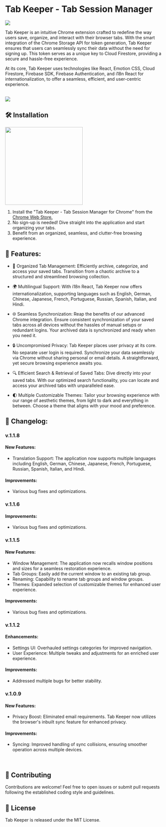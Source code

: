# Tab Keeper - Tab Session Manager

<a href="https://chrome.google.com/webstore/detail/tabkeeper-tab-session-man/gpibgniomobngodpnikhheifblbpbbah" target="_blank"><img src="https://github.com/justinegeo96/tab-keeper-react-chrome-extension/blob/main/store-assets/marquee%20promo%20tile/tab-keeper-marquee-promo-tile.png"></a>

Tab Keeper is an intuitive Chrome extension crafted to redefine the way users save, organize, and interact with their browser tabs. With the smart integration of the Chrome Storage API for token generation, Tab Keeper ensures that users can seamlessly sync their data without the need for signing up. This token serves as a unique key to Cloud Firestore, providing a secure and hassle-free experience.

At its core, Tab Keeper uses technologies like React, Emotion CSS, Cloud Firestore, Firebase SDK, Firebase Authentication, and i18n React for internationalization, to offer a seamless, efficient, and user-centric experience.<br><br>

<a href="https://chrome.google.com/webstore/detail/tabkeeper-tab-session-man/gpibgniomobngodpnikhheifblbpbbah" target="_blank"><img src="https://github.com/justinegeo96/tab-keeper-react-chrome-extension/blob/main/store-assets/screenshots/tab-keeper-screenshot-2.png"></a>

## 🛠️ Installation

<a href="https://chrome.google.com/webstore/detail/tabkeeper-tab-session-man/gpibgniomobngodpnikhheifblbpbbah" target="_blank"><img src="https://github.com/justinegeo96/tab-keeper-react-chrome-extension/blob/main/store-assets/banners/chrome_web_store_download_button.png" width="250"></a>

1. Install the "Tab Keeper - Tab Session Manager for Chrome" from the [Chrome Web Store.](https://chrome.google.com/webstore/detail/tabkeeper-tab-session-manager-for-chrome/gpibgniomobngodpnikhheifblbpbbah)
2. No sign-up is needed! Dive straight into the application and start organizing your tabs.
3. Benefit from an organized, seamless, and clutter-free browsing experience.
   <br>

## 🌱 Features:

- 🔖 Organized Tab Management: Efficiently archive, categorize, and access your saved tabs. Transition from a chaotic archive to a structured and streamlined browsing collection.

- 🌍 Multilingual Support: With i18n React, Tab Keeper now offers internationalization, supporting languages such as English, German, Chinese, Japanese, French, Portuguese, Russian, Spanish, Italian, and Hindi.

- 🌐 Seamless Synchronization: Reap the benefits of our advanced Chrome integration. Ensure consistent synchronization of your saved tabs across all devices without the hassles of manual setups or redundant logins. Your archived data is synchronized and ready when you need it.

- 🔒 Uncompromised Privacy: Tab Keeper places user privacy at its core. No separate user login is required. Synchronize your data seamlessly via Chrome without sharing personal or email details. A straightforward, yet secure browsing experience awaits you.

- 🔍 Efficient Search & Retrieval of Saved Tabs: Dive directly into your saved tabs. With our optimized search functionality, you can locate and access your archived tabs with unparalleled ease.

- 🌓 Multiple Customizable Themes: Tailor your browsing experience with our range of aesthetic themes, from light to dark and everything in between. Choose a theme that aligns with your mood and preference.
  <br>

## 📜 Changelog:

### v.1.1.8

#### New Features:

- Translation Support: The application now supports multiple languages including English, German, Chinese, Japanese, French, Portuguese, Russian, Spanish, Italian, and Hindi.

#### Improvements:

- Various bug fixes and optimizations.

### v.1.1.6

#### Improvements:

- Various bug fixes and optimizations.

### v.1.1.5

#### New Features:

- Window Management: The application now recalls window positions and sizes for a seamless restoration experience.
- Tab Groups: Easily add the current window to an existing tab group.
- Renaming: Capability to rename tab groups and window groups.
- Themes: Expanded selection of customizable themes for enhanced user experience.

#### Improvements:

- Various bug fixes and optimizations.

### v.1.1.2

#### Enhancements:

- Settings UI: Overhauled settings categories for improved navigation.
- User Experience: Multiple tweaks and adjustments for an enriched user experience.

#### Improvements:

- Addressed multiple bugs for better stability.

### v.1.0.9

#### New Features:

- Privacy Boost: Eliminated email requirements. Tab Keeper now utilizes the browser's inbuilt sync feature for enhanced privacy.

#### Improvements:

- Syncing: Improved handling of sync collisions, ensuring smoother operation across multiple devices.

<br>

## 🙌 Contributing

Contributions are welcome! Feel free to open issues or submit pull requests following the established coding style and guidelines.
<br>

## 🔐 License

Tab Keeper is released under the MIT License.
